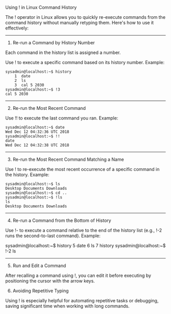 Using ! in Linux Command History

The ! operator in Linux allows you to quickly re-execute commands from the command history without manually retyping them. Here's how to use it effectively:


---

1. Re-run a Command by History Number

Each command in the history list is assigned a number.

Use !<number> to execute a specific command based on its history number.
Example:
```
sysadmin@localhost:~$ history
    1  date
    2  ls
    3  cal 5 2030
sysadmin@localhost:~$ !3
cal 5 2030
```


---

2. Re-run the Most Recent Command

Use !! to execute the last command you ran.
Example:
```
sysadmin@localhost:~$ date
Wed Dec 12 04:32:36 UTC 2018
sysadmin@localhost:~$ !!
date
Wed Dec 12 04:32:38 UTC 2018
```


---

3. Re-run the Most Recent Command Matching a Name

Use !<command-name> to re-execute the most recent occurrence of a specific command in the history.
Example:
```
sysadmin@localhost:~$ ls
Desktop Documents Downloads
sysadmin@localhost:~$ cd ..
sysadmin@localhost:~$ !ls
ls
Desktop Documents Downloads
```


---

4. Re-run a Command from the Bottom of History

Use !-<number> to execute a command relative to the end of the history list (e.g., !-2 runs the second-to-last command).
Example:

sysadmin@localhost:~$ history
    5  date
    6  ls
    7  history
sysadmin@localhost:~$ !-2
ls



---

5. Run and Edit a Command

After recalling a command using !, you can edit it before executing by positioning the cursor with the arrow keys.


6. Avoiding Repetitive Typing

Using ! is especially helpful for automating repetitive tasks or debugging, saving significant time when working with long commands.

